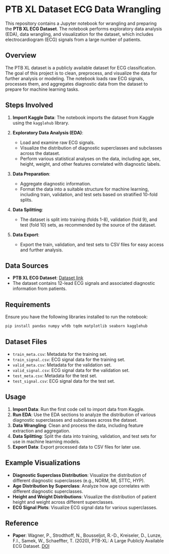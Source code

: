 # PTB XL Dataset ECG Data Wrangling

This repository contains a Jupyter notebook for wrangling and preparing the **PTB XL ECG Dataset**. The notebook performs exploratory data analysis (EDA), data wrangling, and visualization for the dataset, which includes electrocardiogram (ECG) signals from a large number of patients.

## Overview

The PTB XL dataset is a publicly available dataset for ECG classification. The goal of this project is to clean, preprocess, and visualize the data for further analysis or modeling. The notebook loads raw ECG signals, processes them, and aggregates diagnostic data from the dataset to prepare for machine learning tasks.

## Steps Involved

1. **Import Kaggle Data**: The notebook imports the dataset from Kaggle using the `kagglehub` library.
2. **Exploratory Data Analysis (EDA)**:

   * Load and examine raw ECG signals.
   * Visualize the distribution of diagnostic superclasses and subclasses across the dataset.
   * Perform various statistical analyses on the data, including age, sex, height, weight, and other features correlated with diagnostic labels.
3. **Data Preparation**:

   * Aggregate diagnostic information.
   * Format the data into a suitable structure for machine learning, including train, validation, and test sets based on stratified 10-fold splits.
4. **Data Splitting**:

   * The dataset is split into training (folds 1-8), validation (fold 9), and test (fold 10) sets, as recommended by the source of the dataset.
5. **Data Export**:

   * Export the train, validation, and test sets to CSV files for easy access and further analysis.

## Data Sources

* **PTB XL ECG Dataset**: [Dataset link](https://physionet.org/content/ptb-xl/1.0.1/)
* The dataset contains 12-lead ECG signals and associated diagnostic information from patients.

## Requirements

Ensure you have the following libraries installed to run the notebook:

```bash
pip install pandas numpy wfdb tqdm matplotlib seaborn kagglehub
```

## Dataset Files

* `train_meta.csv`: Metadata for the training set.
* `train_signal.csv`: ECG signal data for the training set.
* `valid_meta.csv`: Metadata for the validation set.
* `valid_signal.csv`: ECG signal data for the validation set.
* `test_meta.csv`: Metadata for the test set.
* `test_signal.csv`: ECG signal data for the test set.

## Usage

1. **Import Data**: Run the first code cell to import data from Kaggle.
2. **Run EDA**: Use the EDA sections to analyze the distribution of various diagnostic superclasses and subclasses across the dataset.
3. **Data Wrangling**: Clean and process the data, including feature extraction and aggregation.
4. **Data Splitting**: Split the data into training, validation, and test sets for use in machine learning models.
5. **Export Data**: Export processed data to CSV files for later use.

## Example Visualizations

* **Diagnostic Superclass Distribution**: Visualize the distribution of different diagnostic superclasses (e.g., NORM, MI, STTC, HYP).
* **Age Distribution by Superclass**: Analyze how age correlates with different diagnostic superclasses.
* **Height and Weight Distributions**: Visualize the distribution of patient height and weight across different superclasses.
* **ECG Signal Plots**: Visualize ECG signal data for various superclasses.

## Reference

* **Paper**: Wagner, P., Strodthoff, N., Bousseljot, R.-D., Kreiseler, D., Lunze, F.I., Samek, W., Schaeffter, T. (2020), PTB-XL: A Large Publicly Available ECG Dataset. [DOI](https://doi.org/10.1038/s41597-020-0495-6)
